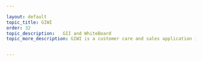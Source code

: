 ```yaml
---

layout: default
topic_title: GIWI
order: 32
topic_description:   GII and WhiteBoard
topic_more_description: GIWI is a customer care and sales application in AP region. This application gets a feed of the Customer updates from OMEGA to synchronize itself with the latest information


---
```

